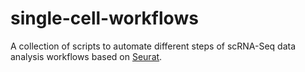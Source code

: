 # single-cell-workflows
A collection of scripts to automate different steps of scRNA-Seq data analysis workflows based on [Seurat](https://satijalab.org/seurat/).

